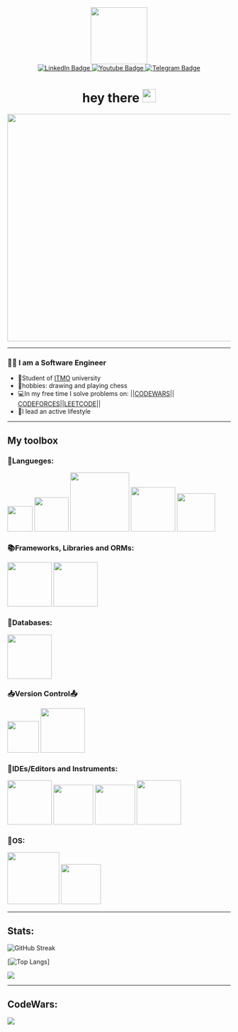<div id = "header" align = "center">
  <img src="https://i.pinimg.com/originals/cb/a5/29/cba529666813fa5fc015bfbc92cdfbee.png" width ="128"/>
</div>

<div id="badges" align = "center">
  <a href = "">  
    <img src="https://img.shields.io/badge/LinkedIn-black?style=for-the-badge&logo=linkedin&logoColor=white" alt="LinkedIn Badge"/>
  </a>
  <a href="https://www.youtube.com/channel/UCPanrPMs_miYP8JfFZiUIBQ">
    <img src="https://img.shields.io/badge/YouTube-black?style=for-the-badge&logo=youtube&logoColor=white" alt="Youtube Badge"/>
  </a>   
  <a href="https://t.me/Juzy_Lagrange">
  <img src="https://img.shields.io/badge/Telegram-black?style=for-the-badge&logo=telegram&logoColor=white" alt="Telegram Badge"/>
  </a>
</div>

<div id="sbadge" align = "center">
  <img src="https://komarev.com/ghpvc/?username=JLL-Rudenko-Dmitriy&style=for-the-badge&color=red" alt=""/>
</div>



<h1 align = "center">
  hey there
  <img src="https://media.giphy.com/media/hvRJCLFzcasrR4ia7z/giphy.gif" width="30px"/>
</h1>


<div align="center">
  <img src="https://media.giphy.com/media/v1.Y2lkPTc5MGI3NjExZ3FseHBzMnFqMmlsaDQ2ajB1Y2E2dGd2amJ3anM4czVlZThwMTBnZSZlcD12MV9pbnRlcm5hbF9naWZfYnlfaWQmY3Q9Zw/gvxSarJqWaCqA3bgER/giphy.gif" width="512">
</div>  

---

### :man_technologist: I am a Software Engineer 
- :orange_book:Student of [ITMO](https://en.itmo.ru/en/page/42/Facts_&_Figures.htm) university
- :art:hobbies: drawing and playing chess
- :computer:In my free time I solve problems on: ||[CODEWARS](https://www.codewars.com/users/JLL-Rudenko-Dmitriy)|| [CODEFORCES](https://codeforces.com/profile/Ntpy_dpy)||[LEETCODE](https://leetcode.com/Dmitri_Rudenko/)||
- :basketball:I lead an active lifestyle

---


## My toolbox
### :page_with_curl:Langueges:
<div>
  <img src="https://img.shields.io/badge/c-black?style=for-the-badge&logo=c&logoColor=white&color=black" width="57px"/>
  <img src="https://img.shields.io/badge/c++-black?style=for-the-badge&logo=cplusplus&logoColor=white&color=black" width="77px"/>
  <img src="https://img.shields.io/badge/javascript-black?style=for-the-badge&logo=javascript&logoColor=white&color=black" width="133px"/>
  <img src="https://img.shields.io/badge/python-black?style=%22for-the-badge%22&logo=%22Python%22&logoColor=%22white%22" width="100px"/>
  <img src="https://img.shields.io/badge/LaTex-black?style=for-the-badge&logo=latex&logoColor=white" width="86"/>
</div>


### :books:Frameworks, Libraries and ORMs:
<div>
  <img src="https://img.shields.io/badge/NodeJS-black?style=for-the-badge&logo=node.js&logoColor=white&color=black" width="100px"/>
  <img src="https://img.shields.io/badge/django-black?style=for-the-badge&logo=django&logoColor=white&color=black" width="100px"/>
</div>

###  :floppy_disk:Databases:
<div>
  <img src="https://img.shields.io/badge/Sqlite-black?style=for-the-badge&logo=sqlite&logoColor=white&color=black" width="100px"/>

###  :inbox_tray:Version Control:outbox_tray:
<div>
  <img src="https://img.shields.io/badge/GIT-black?style=for-the-badge&logo=git&logoColor=white&color=black" width="71px"/>
  <img src="https://img.shields.io/badge/GitHub-black?style=for-the-badge&logo=github&logoColor=white&color=black" width="100px"/>

### :wrench:IDEs/Editors and Instruments:
<div>
    <img src="https://img.shields.io/badge/VsCode-black?style=for-the-badge&logo=visual-studio-code&logoColor=white&color=black" width="100px"/>
    <img src="https://img.shields.io/badge/CMake-black?style=for-the-badge&logo=cmake&logoColor=white&color=black" width="90px"/>
    <img src="https://img.shields.io/badge/Clion-black?style=for-the-badge&logo=clion&logoColor=white&color=black" width="90px"/>
    <img src="https://img.shields.io/badge/Notion-black?style=for-the-badge&logo=notion&logoColor=white&color=black" width="100px"/>

### :electric_plug:OS:
  <img src="https://img.shields.io/badge/Windows-black?style=for-the-badge&logo=windows&logoColor=white&color=black" width="117px"/>
  <img src="https://img.shields.io/badge/Linux-black?style=for-the-badge&logo=ubuntu&logoColor=white&color=black" width="90px"/>
</div>

--- 

## Stats:
![GitHub Streak](http://github-readme-streak-stats.herokuapp.com?user=JLL-Rudenko-Dmitriy&theme=javascript-dark&border_radius=5&card_width=496&background=44%2C000000%2CA9650AF5)

[![Top Langs](https://github-readme-stats.vercel.app/api/top-langs/?username=JLL-Rudenko-Dmitriy&theme=great-gatsby)]

<img src="https://github-readme-stats.vercel.app/api/wakatime?username=JLL_Lagrange&theme=great-gatsby" />

---

## CodeWars:

<img src = "https://www.codewars.com/users/JLL-Rudenko-Dmitriy/badges/large">

